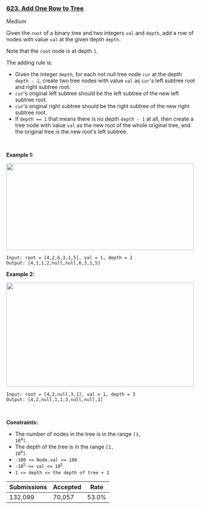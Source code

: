 ### [623. Add One Row to Tree](https://leetcode.com/problems/add-one-row-to-tree)

Medium

Given the `` root `` of a binary tree and two integers `` val `` and `` depth ``, add a row of nodes with value `` val `` at the given depth `` depth ``.

Note that the `` root `` node is at depth `` 1 ``.

The adding rule is:

*   Given the integer `` depth ``, for each not null tree node `` cur `` at the depth `` depth - 1 ``, create two tree nodes with value `` val `` as `` cur ``'s left subtree root and right subtree root.
*   `` cur ``'s original left subtree should be the left subtree of the new left subtree root.
*   `` cur ``'s original right subtree should be the right subtree of the new right subtree root.
*   If `` depth == 1 `` that means there is no depth `` depth - 1 `` at all, then create a tree node with value `` val `` as the new root of the whole original tree, and the original tree is the new root's left subtree.

 

__Example 1:__

<img alt="" src="https://assets.leetcode.com/uploads/2021/03/15/addrow-tree.jpg" style="width: 500px; height: 231px;"/>

```
Input: root = [4,2,6,3,1,5], val = 1, depth = 2
Output: [4,1,1,2,null,null,6,3,1,5]
```

__Example 2:__

<img alt="" src="https://assets.leetcode.com/uploads/2021/03/11/add2-tree.jpg" style="width: 500px; height: 277px;"/>

```
Input: root = [4,2,null,3,1], val = 1, depth = 3
Output: [4,2,null,1,1,3,null,null,1]
```

 

__Constraints:__

*   The number of nodes in the tree is in the range <code>[1, 10<sup>4</sup>]</code>.
*   The depth of the tree is in the range <code>[1, 10<sup>4</sup>]</code>.
*   `` -100 <= Node.val <= 100 ``
*   <code>-10<sup>5</sup> <= val <= 10<sup>5</sup></code>
*   `` 1 <= depth <= the depth of tree + 1 ``

| Submissions    | Accepted     | Rate   |
| -------------- | ------------ | ------ |
| 132,099 | 70,057 | 53.0% |
